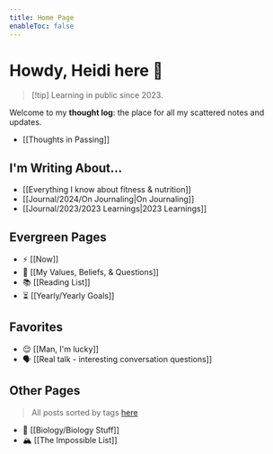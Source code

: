 ```yaml
---
title: Home Page
enableToc: false
---
```

# Howdy, Heidi here 🤠
> [!tip] Learning in public since 2023.

Welcome to my **thought log**: the place for all my scattered notes and updates.

- [[Thoughts in Passing]]
## I'm Writing About...
- [[Everything I know about fitness & nutrition]]
- [[Journal/2024/On Journaling|On Journaling]]
- [[Journal/2023/2023 Learnings|2023 Learnings]]
## Evergreen Pages
- ⚡️ [[Now]]
- 🎯 [[My Values, Beliefs, & Questions]]
- 📚 [[Reading List]]
- ⏳ [[Yearly/Yearly Goals]]
## Favorites
- 😌 [[Man, I'm lucky]]
- 🗣️ [[Real talk - interesting conversation questions]]
## Other Pages
> All posts sorted by tags [here](https://heidihuang.com/tags/)
- 🧬 [[Biology/Biology Stuff]]
- 🏔️ [[The Impossible List]]

